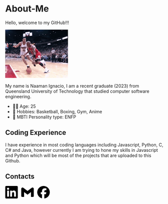 # About-Me

Hello, welcome to my GitHub!!! 

![](https://github.com/naaman126/About-Me/blob/main/200w.gif)

My name is Naaman Ignacio, I am a recent graduate (2023) from Queensland University of Technology that studied computer software engineering.

* 👴🏽 Age: 25
* 🏀 Hobbies: Basketball, Boxing, Gym, Anime
* 🧐 MBTI Personality type: ENFP

## Coding Experience

I have experience in most coding languages including Javascript, Python, C, C# and Java, however currently I am trying to hone my skills in Javascript and Python which will be most of the projects that are uploaded to this Github.

## Contacts

[<img src="https://github.com/naaman126/About-Me/blob/main/linkedin.svg" width="40px">](https://www.linkedin.com/in/nignacio10521836/)&ensp;
[<img src="https://github.com/naaman126/About-Me/blob/main/gmail.svg" width="40px">](naaman126@gmail.com)&ensp;
[<img src="https://github.com/naaman126/About-Me/blob/main/facebook.svg" width="40px">](https://www.facebook.com/naaman.ignacio/)&ensp;

